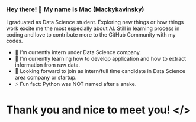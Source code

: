 ### Hey there! 👋 My name is Mac (Mackykavinsky)

<!--
**MackyKavinsky/MackyKavinsky** is a ✨ _special_ ✨ repository because its `README.md` (this file) appears on your GitHub profile. -->

I graduated as Data Science student. Exploring new things or how things work excite me the most especially about AI. Still in learning process in coding and love to contribute more to the GitHub Community with my codes.

- 🔭 I’m currently intern under Data Science company.
- 🌱 I’m currently learning how to develop application and how to extract information from raw data. 
- 💬 Looking forward to join as intern/full time candidate in Data Science area company or startup.
- ⚡ Fun fact: Python was NOT named after a snake. 

# Thank you and nice to meet you! </>
